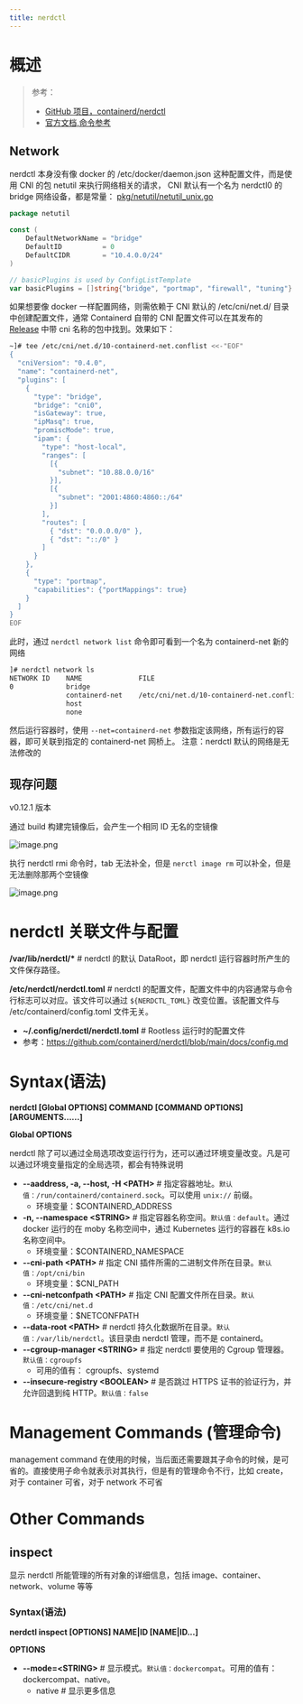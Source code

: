 ```yaml
---
title: nerdctl
---
```


# 概述

> 参考：
>
> - [GitHub 项目，containerd/nerdctl](https://github.com/containerd/nerdctl)
> - [官方文档,命令参考](https://github.com/containerd/nerdctl#command-reference)

## Network

nerdctl 本身没有像 docker 的 /etc/docker/daemon.json 这种配置文件，而是使用 CNI 的包 netutil 来执行网络相关的请求， CNI 默认有一个名为 nerdctl0 的 bridge 网络设备，都是常量：
[pkg/netutil/netutil_unix.go](https://github.com/containerd/nerdctl/blob/v0.14.0/pkg/netutil/netutil_unix.go)

```go
package netutil

const (
	DefaultNetworkName = "bridge"
	DefaultID          = 0
	DefaultCIDR        = "10.4.0.0/24"
)

// basicPlugins is used by ConfigListTemplate
var basicPlugins = []string{"bridge", "portmap", "firewall", "tuning"}
```

如果想要像 docker 一样配置网络，则需依赖于 CNI 默认的 /etc/cni/net.d/ 目录中创建配置文件，通常 Containerd 自带的 CNI 配置文件可以在其发布的 [Release](https://github.com/containerd/containerd/releases) 中带 cni 名称的包中找到。效果如下：

```bash
~]# tee /etc/cni/net.d/10-containerd-net.conflist <<-"EOF"
{
  "cniVersion": "0.4.0",
  "name": "containerd-net",
  "plugins": [
    {
      "type": "bridge",
      "bridge": "cni0",
      "isGateway": true,
      "ipMasq": true,
      "promiscMode": true,
      "ipam": {
        "type": "host-local",
        "ranges": [
          [{
            "subnet": "10.88.0.0/16"
          }],
          [{
            "subnet": "2001:4860:4860::/64"
          }]
        ],
        "routes": [
          { "dst": "0.0.0.0/0" },
          { "dst": "::/0" }
        ]
      }
    },
    {
      "type": "portmap",
      "capabilities": {"portMappings": true}
    }
  ]
}
EOF
```

此时，通过 `nerdctl network list` 命令即可看到一个名为 containerd-net 新的网络

```bash
]# nerdctl network ls
NETWORK ID    NAME              FILE
0             bridge
              containerd-net    /etc/cni/net.d/10-containerd-net.conflist
              host
              none
```

然后运行容器时，使用 `--net=containerd-net` 参数指定该网络，所有运行的容器，即可关联到指定的 containerd-net 网桥上。
注意：nerdctl 默认的网络是无法修改的

## 现存问题

v0.12.1 版本

通过 build 构建完镜像后，会产生一个相同 ID 无名的空镜像

![image.png](https://notes-learning.oss-cn-beijing.aliyuncs.com/ws1t24/1631632584319-b6131f0b-6269-422d-a203-045ab0b2538f.png)

执行 nerdctl rmi 命令时，tab 无法补全，但是 `nerctl image rm` 可以补全，但是无法删除那两个空镜像

![image.png](https://notes-learning.oss-cn-beijing.aliyuncs.com/ws1t24/1631632732271-b95cef43-e60b-4fd2-842a-1f0a80cb5dac.png)

# nerdctl 关联文件与配置

**/var/lib/nerdctl/\*** # nerdctl 的默认 DataRoot，即 nerdctl 运行容器时所产生的文件保存路径。

**/etc/nerdctl/nerdctl.toml** # nerdctl 的配置文件，配置文件中的内容通常与命令行标志可以对应。该文件可以通过 `${NERDCTL_TOML}` 改变位置。该配置文件与 /etc/containerd/config.toml 文件无关。

- **~/.config/nerdctl/nerdctl.toml** # Rootless 运行时的配置文件
- 参考：<https://github.com/containerd/nerdctl/blob/main/docs/config.md>

# Syntax(语法)

**nerdctl \[Global OPTIONS] COMMAND \[COMMAND OPTIONS] \[ARGUMENTS......]**

**Global OPTIONS**

nerdctl 除了可以通过全局选项改变运行行为，还可以通过环境变量改变。凡是可以通过环境变量指定的全局选项，都会有特殊说明

- **--aaddress, -a, --host, -H \<PATH>** # 指定容器地址。`默认值：/run/containerd/containerd.sock`。可以使用 `unix://` 前缀。
    - 环境变量：$CONTAINERD_ADDRESS
- **-n, --namespace \<STRING>** # 指定容器名称空间。`默认值：default`。通过 docker 运行的在 moby 名称空间中，通过 Kubernetes 运行的容器在 k8s.io 名称空间中。
    - 环境变量：$CONTAINERD_NAMESPACE
- **--cni-path \<PATH>** # 指定 CNI 插件所需的二进制文件所在目录。`默认值：/opt/cni/bin`
    - 环境变量：$CNI_PATH
- **--cni-netconfpath \<PATH>** # 指定 CNI 配置文件所在目录。`默认值：/etc/cni/net.d`
    - 环境变量：$NETCONFPATH
- **--data-root \<PATH>** # nerdctl 持久化数据所在目录。`默认值：/var/lib/nerdctl`。该目录由 nerdctl 管理，而不是 containerd。
- **--cgroup-manager \<STRING>** # 指定 nerdctl 要使用的 Cgroup 管理器。`默认值：cgroupfs`
    - 可用的值有： cgroupfs、systemd
- **--insecure-registry \<BOOLEAN>** # 是否跳过 HTTPS 证书的验证行为，并允许回退到纯 HTTP。`默认值：false`

# Management Commands (管理命令)

management command 在使用的时候，当后面还需要跟其子命令的时候，是可省的。直接使用子命令就表示对其执行，但是有的管理命令不行，比如 create，对于 container 可省，对于 network 不可省

# Other Commands

## inspect

显示 nerdctl 所能管理的所有对象的详细信息，包括 image、container、network、volume 等等

### Syntax(语法)

**nerdctl inspect \[OPTIONS] NAME|ID \[NAME|ID...]**

**OPTIONS**

- **--mode=\<STRING>** # 显示模式。`默认值：dockercompat`。可用的值有：dockercompat、native。
  - native # 显示更多信息
